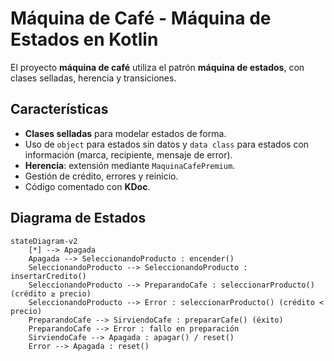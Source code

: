 # Máquina de Café - Máquina de Estados en Kotlin

El proyecto **máquina de café** utiliza el patrón **máquina de estados**, con clases selladas, herencia y transiciones.  

## Características

- **Clases selladas** para modelar estados de forma.
- Uso de `object` para estados sin datos y `data class` para estados con información (marca, recipiente, mensaje de error).
- **Herencia**: extensión mediante `MaquinaCafePremium`.
- Gestión de crédito, errores y reinicio.
- Código comentado con **KDoc**.

## Diagrama de Estados

```mermaid
stateDiagram-v2
    [*] --> Apagada
    Apagada --> SeleccionandoProducto : encender()
    SeleccionandoProducto --> SeleccionandoProducto : insertarCredito()
    SeleccionandoProducto --> PreparandoCafe : seleccionarProducto() (crédito ≥ precio)
    SeleccionandoProducto --> Error : seleccionarProducto() (crédito < precio)
    PreparandoCafe --> SirviendoCafe : prepararCafe() (éxito)
    PreparandoCafe --> Error : fallo en preparación
    SirviendoCafe --> Apagada : apagar() / reset()
    Error --> Apagada : reset()
